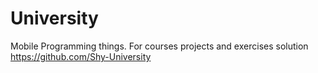 # University
Mobile Programming things.
For courses projects and exercises solution https://github.com/Shy-University
